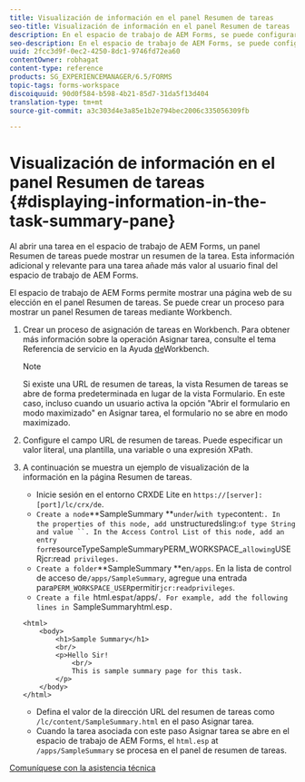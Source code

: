 ```yaml
---
title: Visualización de información en el panel Resumen de tareas
seo-title: Visualización de información en el panel Resumen de tareas
description: En el espacio de trabajo de AEM Forms, se puede configurar un panel de resumen de tareas para resumir la tarea o mostrar cualquier otra página web.
seo-description: En el espacio de trabajo de AEM Forms, se puede configurar un panel de resumen de tareas para resumir la tarea o mostrar cualquier otra página web.
uuid: 2fcc3d9f-0ec2-4250-8dc1-9746fd72ea60
contentOwner: robhagat
content-type: reference
products: SG_EXPERIENCEMANAGER/6.5/FORMS
topic-tags: forms-workspace
discoiquuid: 90d0f584-b598-4b21-85d7-31da5f13d404
translation-type: tm+mt
source-git-commit: a3c303d4e3a85e1b2e794bec2006c335056309fb

---
```



# Visualización de información en el panel Resumen de tareas {#displaying-information-in-the-task-summary-pane}

Al abrir una tarea en el espacio de trabajo de AEM Forms, un panel Resumen de tareas puede mostrar un resumen de la tarea. Esta información adicional y relevante para una tarea añade más valor al usuario final del espacio de trabajo de AEM Forms.

El espacio de trabajo de AEM Forms permite mostrar una página web de su elección en el panel Resumen de tareas. Se puede crear un proceso para mostrar un panel Resumen de tareas mediante Workbench.

1. Crear un proceso de asignación de tareas en Workbench. Para obtener más información sobre la operación Asignar tarea, consulte el tema Referencia de servicio en la Ayuda [de](https://help.adobe.com/en_US/AEMForms/6.1/WorkbenchHelp/)Workbench.

   >[!NOTE]
   >
   >Si existe una URL de resumen de tareas, la vista Resumen de tareas se abre de forma predeterminada en lugar de la vista Formulario. En este caso, incluso cuando un usuario activa la opción &quot;Abrir el formulario en modo maximizado&quot; en Asignar tarea, el formulario no se abre en modo maximizado.

1. Configure el campo URL de resumen de tareas. Puede especificar un valor literal, una plantilla, una variable o una expresión XPath.
1. A continuación se muestra un ejemplo de visualización de la información en la página Resumen de tareas.

   * Inicie sesión en el entorno CRXDE Lite en `https://[server]:[port]/lc/crx/de`.
   * `Create a node`**SampleSummary **` under `/` with type `content:`. In the properties of this node, add `unstructuredsling:` of type String and value ``. In the Access Control List of this node, add an entry for `resourceTypeSampleSummaryPERM_WORKSPACE_` allowing `USERjcr:read` privileges.`
   * `Create a folder`**SampleSummary **en`/apps`. En la lista de control de acceso de`/apps/SampleSummary`, agregue una entrada para`PERM_WORKSPACE_USER`permitir`jcr:readprivileges`.
   * `Create a file `html.esp` at `/apps/`. For example, add the following lines in `SampleSummaryhtml.esp`.`

   ```
   <html>
       <body>
           <h1>Sample Summary</h1>
           <br/>
           <p>Hello Sir!
               <br/>
               This is sample summary page for this task.
           </p>
       </body>
   </html>
   ```

   * Defina el valor de la dirección URL del resumen de tareas como `/lc/content/SampleSummary.html` en el paso Asignar tarea.
   * Cuando la tarea asociada con este paso Asignar tarea se abre en el espacio de trabajo de AEM Forms, el `html.esp` at `/apps/SampleSummary` se procesa en el panel de resumen de tareas.


[Comuníquese con la asistencia técnica](https://www.adobe.com/account/sign-in.supportportal.html)
